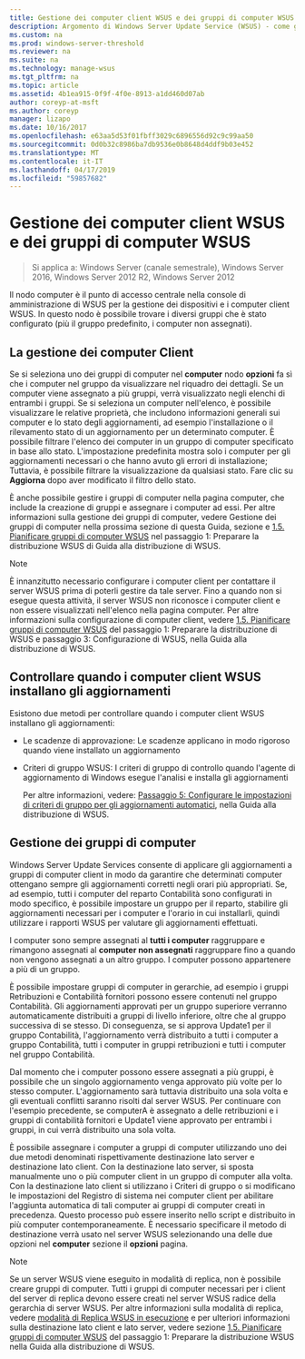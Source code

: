 ```yaml
---
title: Gestione dei computer client WSUS e dei gruppi di computer WSUS
description: Argomento di Windows Server Update Service (WSUS) - come gestire i computer client e i gruppi
ms.custom: na
ms.prod: windows-server-threshold
ms.reviewer: na
ms.suite: na
ms.technology: manage-wsus
ms.tgt_pltfrm: na
ms.topic: article
ms.assetid: 4b1ea915-0f9f-4f0e-8913-a1dd460d07ab
author: coreyp-at-msft
ms.author: coreyp
manager: lizapo
ms.date: 10/16/2017
ms.openlocfilehash: e63aa5d53f01fbff3029c6896556d92c9c99aa50
ms.sourcegitcommit: 0d0b32c8986ba7db9536e0b8648d4ddf9b03e452
ms.translationtype: MT
ms.contentlocale: it-IT
ms.lasthandoff: 04/17/2019
ms.locfileid: "59857682"
---
```

# <a name="managing-wsus-client-computers-and-wsus-computer-groups"></a>Gestione dei computer client WSUS e dei gruppi di computer WSUS

>Si applica a: Windows Server (canale semestrale), Windows Server 2016, Windows Server 2012 R2, Windows Server 2012

Il nodo computer è il punto di accesso centrale nella console di amministrazione di WSUS per la gestione dei dispositivi e i computer client WSUS. In questo nodo è possibile trovare i diversi gruppi che è stato configurato (più il gruppo predefinito, i computer non assegnati).

## <a name="managing-client-computers"></a>La gestione dei computer Client
Se si seleziona uno dei gruppi di computer nel **computer** nodo **opzioni** fa sì che i computer nel gruppo da visualizzare nel riquadro dei dettagli. Se un computer viene assegnato a più gruppi, verrà visualizzato negli elenchi di entrambi i gruppi. Se si seleziona un computer nell'elenco, è possibile visualizzare le relative proprietà, che includono informazioni generali sui computer e lo stato degli aggiornamenti, ad esempio l'installazione o il rilevamento stato di un aggiornamento per un determinato computer. È possibile filtrare l'elenco dei computer in un gruppo di computer specificato in base allo stato. L'impostazione predefinita mostra solo i computer per gli aggiornamenti necessari o che hanno avuto gli errori di installazione; Tuttavia, è possibile filtrare la visualizzazione da qualsiasi stato. Fare clic su **Aggiorna** dopo aver modificato il filtro dello stato.

È anche possibile gestire i gruppi di computer nella pagina computer, che include la creazione di gruppi e assegnare i computer ad essi. Per altre informazioni sulla gestione dei gruppi di computer, vedere Gestione dei gruppi di computer nella prossima sezione di questa Guida, sezione e [1.5. Pianificare gruppi di computer WSUS](../plan/plan-your-wsus-deployment.md#BKMK_1.5) nel passaggio 1: Preparare la distribuzione WSUS di Guida alla distribuzione di WSUS.

> [!NOTE]
> È innanzitutto necessario configurare i computer client per contattare il server WSUS prima di poterli gestire da tale server. Fino a quando non si esegue questa attività, il server WSUS non riconosce i computer client e non essere visualizzati nell'elenco nella pagina computer. Per altre informazioni sulla configurazione di computer client, vedere [1.5. Pianificare gruppi di computer WSUS](../plan/plan-your-wsus-deployment.md#BKMK_1.5) del passaggio 1: Preparare la distribuzione di WSUS e passaggio 3: Configurazione di WSUS, nella Guida alla distribuzione di WSUS.

## <a name="controlling-when-wsus-client-computers-install-updates"></a>Controllare quando i computer client WSUS installano gli aggiornamenti
Esistono due metodi per controllare quando i computer client WSUS installano gli aggiornamenti:

-   Le scadenze di approvazione: Le scadenze applicano in modo rigoroso quando viene installato un aggiornamento

-   Criteri di gruppo WSUS: I criteri di gruppo di controllo quando l'agente di aggiornamento di Windows esegue l'analisi e installa gli aggiornamenti

    Per altre informazioni, vedere: [Passaggio 5: Configurare le impostazioni di criteri di gruppo per gli aggiornamenti automatici](../deploy/4-configure-group-policy-settings-for-automatic-updates.md), nella Guida alla distribuzione di WSUS.

## <a name="managing-computer-groups"></a>Gestione dei gruppi di computer
Windows Server Update Services consente di applicare gli aggiornamenti a gruppi di computer client in modo da garantire che determinati computer ottengano sempre gli aggiornamenti corretti negli orari più appropriati. Se, ad esempio, tutti i computer del reparto Contabilità sono configurati in modo specifico, è possibile impostare un gruppo per il reparto, stabilire gli aggiornamenti necessari per i computer e l'orario in cui installarli, quindi utilizzare i rapporti WSUS per valutare gli aggiornamenti effettuati.

I computer sono sempre assegnati al **tutti i computer** raggruppare e rimangono assegnati al **computer non assegnati** raggruppare fino a quando non vengono assegnati a un altro gruppo. I computer possono appartenere a più di un gruppo.

È possibile impostare gruppi di computer in gerarchie, ad esempio i gruppi Retribuzioni e Contabilità fornitori possono essere contenuti nel gruppo Contabilità. Gli aggiornamenti approvati per un gruppo superiore verranno automaticamente distribuiti a gruppi di livello inferiore, oltre che al gruppo successiva di se stesso. Di conseguenza, se si approva Update1 per il gruppo Contabilità, l'aggiornamento verrà distribuito a tutti i computer a gruppo Contabilità, tutti i computer in gruppi retribuzioni e tutti i computer nel gruppo Contabilità.

Dal momento che i computer possono essere assegnati a più gruppi, è possibile che un singolo aggiornamento venga approvato più volte per lo stesso computer. L'aggiornamento sarà tuttavia distribuito una sola volta e gli eventuali conflitti saranno risolti dal server WSUS. Per continuare con l'esempio precedente, se computerA è assegnato a delle retribuzioni e i gruppi di contabilità fornitori e Update1 viene approvato per entrambi i gruppi, in cui verrà distribuito una sola volta.

È possibile assegnare i computer a gruppi di computer utilizzando uno dei due metodi denominati rispettivamente destinazione lato server e destinazione lato client. Con la destinazione lato server, si sposta manualmente uno o più computer client in un gruppo di computer alla volta. Con la destinazione lato client si utilizzano i Criteri di gruppo o si modificano le impostazioni del Registro di sistema nei computer client per abilitare l'aggiunta automatica di tali computer ai gruppi di computer creati in precedenza. Questo processo può essere inserito nello script e distribuito in più computer contemporaneamente. È necessario specificare il metodo di destinazione verrà usato nel server WSUS selezionando una delle due opzioni nel **computer** sezione il **opzioni** pagina.

> [!NOTE]
> Se un server WSUS viene eseguito in modalità di replica, non è possibile creare gruppi di computer. Tutti i gruppi di computer necessari per i client del server di replica devono essere creati nel server WSUS radice della gerarchia di server WSUS. Per altre informazioni sulla modalità di replica, vedere [modalità di Replica WSUS in esecuzione](running-wsus-replica-mode.md) e per ulteriori informazioni sulla destinazione lato client e lato server, vedere sezione [1.5. Pianificare gruppi di computer WSUS](../plan/plan-your-wsus-deployment.md#BKMK_1.5) del passaggio 1: Preparare la distribuzione WSUS nella Guida alla distribuzione di WSUS.


